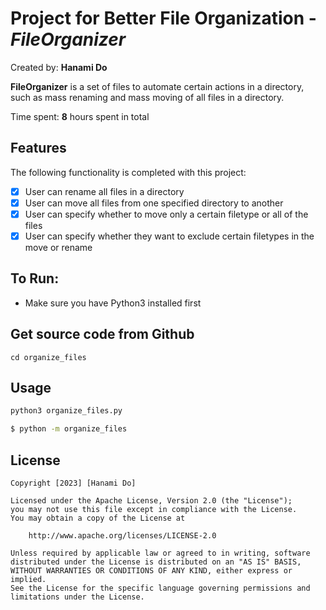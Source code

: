 # Project for Better File Organization - *FileOrganizer*

Created by: **Hanami Do**

**FileOrganizer** is a set of files to automate certain actions in a directory, such as mass renaming and mass moving of all files in a directory. 

Time spent: **8** hours spent in total

## Features

The following functionality is completed with this project:

- [X] User can rename all files in a directory
- [X] User can move all files from one specified directory to another
- [x] User can specify whether to move only a certain filetype or all of the files
- [x] User can specify whether they want to exclude certain filetypes in the move or rename

## To Run:
- Make sure you have Python3 installed first
  
## Get source code from Github

```git clone https://github.com/hanamido/organize_files
cd organize_files
```

## Usage

```py
python3 organize_files.py
```

```bash
$ python -m organize_files
```

## License

    Copyright [2023] [Hanami Do]

    Licensed under the Apache License, Version 2.0 (the "License");
    you may not use this file except in compliance with the License.
    You may obtain a copy of the License at

        http://www.apache.org/licenses/LICENSE-2.0

    Unless required by applicable law or agreed to in writing, software
    distributed under the License is distributed on an "AS IS" BASIS,
    WITHOUT WARRANTIES OR CONDITIONS OF ANY KIND, either express or implied.
    See the License for the specific language governing permissions and
    limitations under the License.
